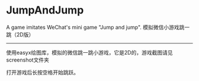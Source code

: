 # JumpAndJump
A game imitates WeChat's mini game "Jump and jump". 模拟微信小游戏跳一跳（2D版）

---

使用easyx绘图库，模拟的微信跳一跳小游戏，它是2D的，游戏截图请见screenshot文件夹

打开游戏后长按空格开始跳跃。
